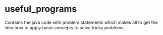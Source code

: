 # useful_programs
Contains the java code with problem statements which makes all to get the idea how to apply basic concepts to solve tricky problems.
